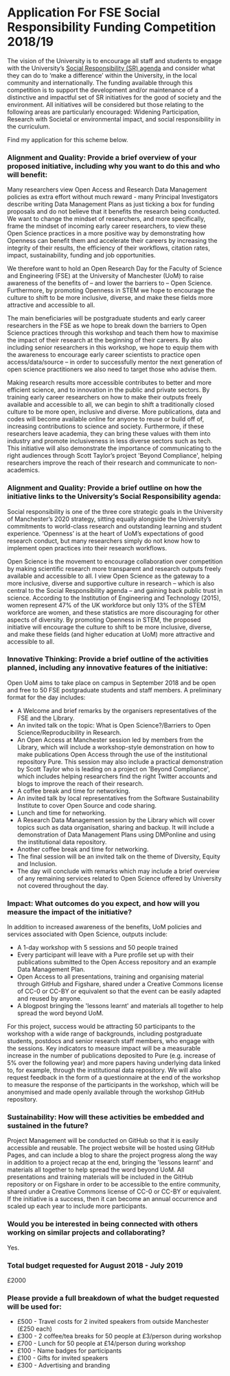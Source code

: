 # Application For FSE Social Responsibility Funding Competition 2018/19

The vision of the University is to encourage all staff and students to engage with the University’s [Social Responsibility (SR) agenda](http://www.manchester.ac.uk/discover/social-responsibility/) and consider what they can do to ‘make a difference’ within the University, in the local community and internationally. The funding available through this competition is to support the development and/or maintenance of a distinctive and impactful set of SR initiatives for the good of society and the environment. All initiatives will be considered but those relating to the following areas are particularly encouraged: Widening Participation, Research with Societal or environmental impact, and social responsibility in the curriculum.

Find my application for this scheme below.


### Alignment and Quality: Provide a brief overview of your proposed initiative, including why you want to do this and who will benefit:

Many researchers view Open Access and Research Data Management policies as extra effort without much reward - many Principal Investigators describe writing Data Management Plans as just ticking a box for funding proposals and do not believe that it benefits the research being conducted. We want to change the mindset of researchers, and more specifically, frame the mindset of incoming early career researchers, to view these Open Science practices in a more positive way by demonstrating how Openness can benefit them and accelerate their careers by increasing the integrity of their results, the efficiency of their workflows, citation rates, impact, sustainability, funding and job opportunities. 

We therefore want to hold an Open Research Day for the Faculty of Science and Engineering (FSE) at the University of Manchester (UoM) to raise awareness of the benefits of – and lower the barriers to – Open Science. Furthermore, by promoting Openness in STEM we hope to encourage the culture to shift to be more inclusive, diverse, and make these fields more attractive and accessible to all.

The main beneficiaries will be postgraduate students and early career researchers in the FSE as we hope to break down the barriers to Open Science practices through this workshop and teach them how to maximise the impact of their research at the beginning of their careers. By also including senior researchers in this workshop, we hope to equip them with the awareness to encourage early career scientists to practice open access/data/source – in order to successfully mentor the next generation of open science practitioners we also need to target those who advise them. 

Making research results more accessible contributes to better and more efficient science, and to innovation in the public and private sectors. By training early career researchers on how to make their outputs freely available and accessible to all, we can begin to shift a traditionally closed culture to be more open, inclusive and diverse. More publications, data and codes will become available online for anyone to reuse or build off of, increasing contributions to science and society. Furthermore, if these researchers leave academia, they can bring these values with them into industry and promote inclusiveness in less diverse sectors such as tech. This initiative will also demonstrate the importance of communicating to the right audiences through Scott Taylor’s project 'Beyond Compliance', helping researchers improve the reach of their research and communicate to non-academics.


### Alignment and Quality: Provide a brief outline on how the initiative links to the University’s Social Responsibility agenda:

Social responsibility is one of the three core strategic goals in the University of Manchester’s 2020 strategy, sitting equally alongside the University’s commitments to world-class research and outstanding learning and student experience. ‘Openness’ is at the heart of UoM’s expectations of good research conduct, but many researchers simply do not know how to implement open practices into their research workflows.

Open Science is the movement to encourage collaboration over competition by making scientific research more transparent and research outputs freely available and accessible to all. I view Open Science as the gateway to a more inclusive, diverse and supportive culture in research – which is also central to the Social Responsibility agenda – and gaining back public trust in science. According to the Institution of Engineering and Technology (2015), women represent 47% of the UK workforce but only 13% of the STEM workforce are women, and these statistics are more discouraging for other aspects of diversity. By promoting Openness in STEM, the proposed initiative will encourage the culture to shift to be more inclusive, diverse, and make these fields (and higher education at UoM) more attractive and accessible to all.


### Innovative Thinking: Provide a brief outline of the activities planned, including any innovative features of the initiative:

Open UoM aims to take place on campus in September 2018 and be open and free to 50 FSE postgraduate students and staff members. A preliminary format for the day includes: 
*	A Welcome and brief remarks by the organisers representatives of the FSE and the Library. 
*	An invited talk on the topic: What is Open Science?/Barriers to Open Science/Reproducibility in Research. 
*	An Open Access at Manchester session led by members from the Library, which will include a workshop-style demonstration on how to make publications Open Access through the use of the institutional repository Pure. This session may also include a practical demonstration by Scott Taylor who is leading on a project on 'Beyond Compliance', which includes helping researchers find the right Twitter accounts and blogs to improve the reach of their research. 
*	A coffee break and time for networking.
*	An invited talk by local representatives from the Software Sustainability Institute to cover Open Source and code sharing.
*	Lunch and time for networking.
*	A Research Data Management session by the Library which will cover topics such as data organisation, sharing and backup. It will include a demonstration of Data Management Plans using DMPonline and using the institutional data repository. 
*	Another coffee break and time for networking. 
*	The final session will be an invited talk on the theme of Diversity, Equity and Inclusion. 
*	The day will conclude with remarks which may include a brief overview of any remaining services related to Open Science offered by University not covered throughout the day.


### Impact: What outcomes do you expect, and how will you measure the impact of the initiative?

In addition to increased awareness of the benefits, UoM policies and services associated with Open Science, outputs include:
*	A 1-day workshop with 5 sessions and 50 people trained
*	Every participant will leave with a Pure profile set up with their publications submitted to the Open Access repository and an example Data Management Plan.
*	Open Access to all presentations, training and organising material through GitHub and Figshare, shared under a Creative Commons license of CC-0 or CC-BY or equivalent so that the event can be easily adapted and reused by anyone.
*	A blogpost bringing the 'lessons learnt' and materials all together to help spread the word beyond UoM.

For this project, success would be attracting 50 participants to the workshop with a wide range of backgrounds, including postgraduate students, postdocs and senior research staff members, who engage with the sessions. Key indicators to measure impact will be a measurable increase in the number of publications deposited to Pure (e.g. increase of 5% over the following year) and more papers having underlying data linked to, for example, through the institutional data repository. We will also request feedback in the form of a questionnaire at the end of the workshop to measure the response of the participants in the workshop, which will be anonymised and made openly available through the workshop GitHub repository.


### Sustainability: How will these activities be embedded and sustained in the future? 

Project Management will be conducted on GitHub so that it is easily accessible and reusable. The project website will be hosted using GitHub Pages, and can include a blog to share the project progress along the way in addition to a project recap at the end, bringing the 'lessons learnt' and materials all together to help spread the word beyond UoM. All presentations and training materials will be included in the GitHub repository or on Figshare in order to be accessible to the entire community, shared under a Creative Commons license of CC-0 or CC-BY or equivalent. If the initiative is a success, then it can become an annual occurrence and scaled up each year to include more participants.


### Would you be interested in being connected with others working on similar projects and collaborating?

Yes.


### Total budget requested for August 2018 - July 2019

£2000


### Please provide a full breakdown of what the budget requested will be used for: 

* £500 - Travel costs for 2 invited speakers from outside Manchester (£250 each)
* £300 - 2 coffee/tea breaks for 50 people at £3/person during workshop
* £700 - Lunch for 50 people at £14/person during workshop
* £100 - Name badges for participants 
* £100 - Gifts for invited speakers 
* £300 - Advertising and branding
